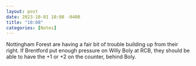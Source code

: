 ```yaml
---
layout: post
date: 2023-10-01 10:08 -0400
title: "10:08"
categories: [Notes]
---
```


Nottingham Forest are having a fair bit of trouble building up from their right. If Brentford put enough pressure on Willy Boly at RCB, they should be able to have the +1 or +2 on the counter, behind Boly.